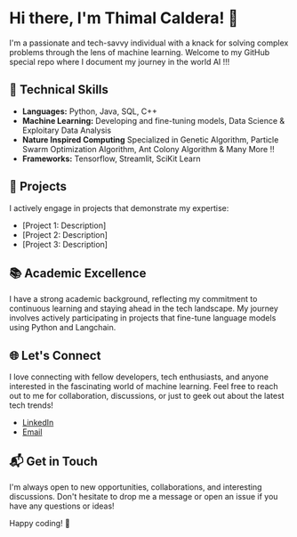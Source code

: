 # Hi there, I'm Thimal Caldera! 👋

I'm a passionate and tech-savvy individual with a knack for solving complex problems through the lens of machine learning. Welcome to my GitHub special repo where I document my journey in the world AI !!!

## 🔧 Technical Skills

- **Languages:** Python, Java, SQL, C++
- **Machine Learning:** Developing and fine-tuning models, Data Science & Exploitary Data Analysis
- **Nature Inspired Computing** Specialized in Genetic Algorithm, Particle Swarm Optimization Algorithm, Ant Colony Algorithm & Many More !!
- **Frameworks:** Tensorflow, Streamlit, SciKit Learn
  

## 🚀 Projects

I actively engage in projects that demonstrate my expertise:

- [Project 1: Description]
- [Project 2: Description]
- [Project 3: Description]

## 📚 Academic Excellence

I have a strong academic background, reflecting my commitment to continuous learning and staying ahead in the tech landscape. My journey involves actively participating in projects that fine-tune language models using Python and Langchain.

## 🌐 Let's Connect

I love connecting with fellow developers, tech enthusiasts, and anyone interested in the fascinating world of machine learning. Feel free to reach out to me for collaboration, discussions, or just to geek out about the latest tech trends!

- [LinkedIn](www.linkedin.com/in/thimal-caldera-b2836b284)
- [Email](thimal.sasmitha@gmail.com)


## 📬 Get in Touch

I'm always open to new opportunities, collaborations, and interesting discussions. Don't hesitate to drop me a message or open an issue if you have any questions or ideas!

Happy coding! 🚀

